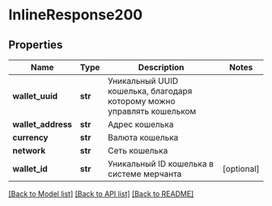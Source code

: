# InlineResponse200

## Properties
Name | Type | Description | Notes
------------ | ------------- | ------------- | -------------
**wallet_uuid** | **str** | Уникальный UUID кошелька, благодаря которому можно управлять кошельком | 
**wallet_address** | **str** | Адрес кошелька | 
**currency** | **str** | Валюта кошелька | 
**network** | **str** | Сеть кошелька  | 
**wallet_id** | **str** | Уникальный ID кошелька в системе мерчанта | [optional] 

[[Back to Model list]](../README.md#documentation-for-models) [[Back to API list]](../README.md#documentation-for-api-endpoints) [[Back to README]](../README.md)


